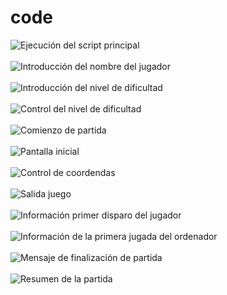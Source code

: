 # code


![Ejecución del script principal](./imgs/hf_20211219132451.png)<br><br>
![Introducción del nombre del jugador](./imgs/hf_20211219132526.png)<br><br>
![Introducción del nivel de dificultad](./imgs/hf_20211219132633.png)<br><br>
![Control del nivel de dificultad](./imgs/hf_20211219132718.png)<br><br>
![Comienzo de partida](./imgs/hf_20211219132759.png)<br><br>
![Pantalla inicial](./imgs/hf_20211219132854.png)<br><br>
![Control de coordendas](./imgs/hf_20211219134727_control_coordenadas.png)<br><br>
![Salida juego](./imgs/hf_20211219134830_salida_partida.png)<br><br>
![Información primer disparo del jugador](./imgs/hf_20211219132917.png)<br><br>
![Información de la primera jugada del ordenador](./imgs/hf_20211219133002.png)<br><br>
![Mensaje de finalización de partida](./imgs/hf_20211219133058.png)<br><br>
![Resumen de la partida](./imgs/hf_20211219133127.png)<br><br>
